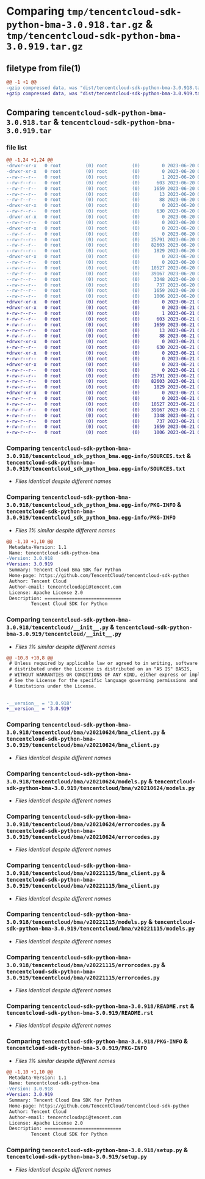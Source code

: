 # Comparing `tmp/tencentcloud-sdk-python-bma-3.0.918.tar.gz` & `tmp/tencentcloud-sdk-python-bma-3.0.919.tar.gz`

## filetype from file(1)

```diff
@@ -1 +1 @@
-gzip compressed data, was "dist/tencentcloud-sdk-python-bma-3.0.918.tar", last modified: Tue Jun 20 02:33:53 2023, max compression
+gzip compressed data, was "dist/tencentcloud-sdk-python-bma-3.0.919.tar", last modified: Wed Jun 21 00:18:19 2023, max compression
```

## Comparing `tencentcloud-sdk-python-bma-3.0.918.tar` & `tencentcloud-sdk-python-bma-3.0.919.tar`

### file list

```diff
@@ -1,24 +1,24 @@
-drwxr-xr-x   0 root         (0) root         (0)        0 2023-06-20 02:33:53.000000 tencentcloud-sdk-python-bma-3.0.918/
-drwxr-xr-x   0 root         (0) root         (0)        0 2023-06-20 02:33:53.000000 tencentcloud-sdk-python-bma-3.0.918/tencentcloud_sdk_python_bma.egg-info/
--rw-r--r--   0 root         (0) root         (0)        1 2023-06-20 02:33:53.000000 tencentcloud-sdk-python-bma-3.0.918/tencentcloud_sdk_python_bma.egg-info/dependency_links.txt
--rw-r--r--   0 root         (0) root         (0)      603 2023-06-20 02:33:53.000000 tencentcloud-sdk-python-bma-3.0.918/tencentcloud_sdk_python_bma.egg-info/SOURCES.txt
--rw-r--r--   0 root         (0) root         (0)     1659 2023-06-20 02:33:53.000000 tencentcloud-sdk-python-bma-3.0.918/tencentcloud_sdk_python_bma.egg-info/PKG-INFO
--rw-r--r--   0 root         (0) root         (0)       13 2023-06-20 02:33:53.000000 tencentcloud-sdk-python-bma-3.0.918/tencentcloud_sdk_python_bma.egg-info/top_level.txt
--rw-r--r--   0 root         (0) root         (0)       88 2023-06-20 02:33:53.000000 tencentcloud-sdk-python-bma-3.0.918/setup.cfg
-drwxr-xr-x   0 root         (0) root         (0)        0 2023-06-20 02:33:53.000000 tencentcloud-sdk-python-bma-3.0.918/tencentcloud/
--rw-r--r--   0 root         (0) root         (0)      630 2023-06-20 02:33:53.000000 tencentcloud-sdk-python-bma-3.0.918/tencentcloud/__init__.py
-drwxr-xr-x   0 root         (0) root         (0)        0 2023-06-20 02:33:53.000000 tencentcloud-sdk-python-bma-3.0.918/tencentcloud/bma/
--rw-r--r--   0 root         (0) root         (0)        0 2023-06-20 02:33:53.000000 tencentcloud-sdk-python-bma-3.0.918/tencentcloud/bma/__init__.py
-drwxr-xr-x   0 root         (0) root         (0)        0 2023-06-20 02:33:53.000000 tencentcloud-sdk-python-bma-3.0.918/tencentcloud/bma/v20210624/
--rw-r--r--   0 root         (0) root         (0)        0 2023-06-20 02:33:53.000000 tencentcloud-sdk-python-bma-3.0.918/tencentcloud/bma/v20210624/__init__.py
--rw-r--r--   0 root         (0) root         (0)    25791 2023-06-20 02:33:53.000000 tencentcloud-sdk-python-bma-3.0.918/tencentcloud/bma/v20210624/bma_client.py
--rw-r--r--   0 root         (0) root         (0)    82603 2023-06-20 02:33:53.000000 tencentcloud-sdk-python-bma-3.0.918/tencentcloud/bma/v20210624/models.py
--rw-r--r--   0 root         (0) root         (0)     1829 2023-06-20 02:33:53.000000 tencentcloud-sdk-python-bma-3.0.918/tencentcloud/bma/v20210624/errorcodes.py
-drwxr-xr-x   0 root         (0) root         (0)        0 2023-06-20 02:33:53.000000 tencentcloud-sdk-python-bma-3.0.918/tencentcloud/bma/v20221115/
--rw-r--r--   0 root         (0) root         (0)        0 2023-06-20 02:33:53.000000 tencentcloud-sdk-python-bma-3.0.918/tencentcloud/bma/v20221115/__init__.py
--rw-r--r--   0 root         (0) root         (0)    10527 2023-06-20 02:33:53.000000 tencentcloud-sdk-python-bma-3.0.918/tencentcloud/bma/v20221115/bma_client.py
--rw-r--r--   0 root         (0) root         (0)    39167 2023-06-20 02:33:53.000000 tencentcloud-sdk-python-bma-3.0.918/tencentcloud/bma/v20221115/models.py
--rw-r--r--   0 root         (0) root         (0)     3348 2023-06-20 02:33:53.000000 tencentcloud-sdk-python-bma-3.0.918/tencentcloud/bma/v20221115/errorcodes.py
--rw-r--r--   0 root         (0) root         (0)      737 2023-06-20 02:33:53.000000 tencentcloud-sdk-python-bma-3.0.918/README.rst
--rw-r--r--   0 root         (0) root         (0)     1659 2023-06-20 02:33:53.000000 tencentcloud-sdk-python-bma-3.0.918/PKG-INFO
--rw-r--r--   0 root         (0) root         (0)     1006 2023-06-20 02:33:53.000000 tencentcloud-sdk-python-bma-3.0.918/setup.py
+drwxr-xr-x   0 root         (0) root         (0)        0 2023-06-21 00:18:19.000000 tencentcloud-sdk-python-bma-3.0.919/
+drwxr-xr-x   0 root         (0) root         (0)        0 2023-06-21 00:18:19.000000 tencentcloud-sdk-python-bma-3.0.919/tencentcloud_sdk_python_bma.egg-info/
+-rw-r--r--   0 root         (0) root         (0)        1 2023-06-21 00:18:19.000000 tencentcloud-sdk-python-bma-3.0.919/tencentcloud_sdk_python_bma.egg-info/dependency_links.txt
+-rw-r--r--   0 root         (0) root         (0)      603 2023-06-21 00:18:19.000000 tencentcloud-sdk-python-bma-3.0.919/tencentcloud_sdk_python_bma.egg-info/SOURCES.txt
+-rw-r--r--   0 root         (0) root         (0)     1659 2023-06-21 00:18:19.000000 tencentcloud-sdk-python-bma-3.0.919/tencentcloud_sdk_python_bma.egg-info/PKG-INFO
+-rw-r--r--   0 root         (0) root         (0)       13 2023-06-21 00:18:19.000000 tencentcloud-sdk-python-bma-3.0.919/tencentcloud_sdk_python_bma.egg-info/top_level.txt
+-rw-r--r--   0 root         (0) root         (0)       88 2023-06-21 00:18:19.000000 tencentcloud-sdk-python-bma-3.0.919/setup.cfg
+drwxr-xr-x   0 root         (0) root         (0)        0 2023-06-21 00:18:19.000000 tencentcloud-sdk-python-bma-3.0.919/tencentcloud/
+-rw-r--r--   0 root         (0) root         (0)      630 2023-06-21 00:18:19.000000 tencentcloud-sdk-python-bma-3.0.919/tencentcloud/__init__.py
+drwxr-xr-x   0 root         (0) root         (0)        0 2023-06-21 00:18:19.000000 tencentcloud-sdk-python-bma-3.0.919/tencentcloud/bma/
+-rw-r--r--   0 root         (0) root         (0)        0 2023-06-21 00:18:19.000000 tencentcloud-sdk-python-bma-3.0.919/tencentcloud/bma/__init__.py
+drwxr-xr-x   0 root         (0) root         (0)        0 2023-06-21 00:18:19.000000 tencentcloud-sdk-python-bma-3.0.919/tencentcloud/bma/v20210624/
+-rw-r--r--   0 root         (0) root         (0)        0 2023-06-21 00:18:19.000000 tencentcloud-sdk-python-bma-3.0.919/tencentcloud/bma/v20210624/__init__.py
+-rw-r--r--   0 root         (0) root         (0)    25791 2023-06-21 00:18:19.000000 tencentcloud-sdk-python-bma-3.0.919/tencentcloud/bma/v20210624/bma_client.py
+-rw-r--r--   0 root         (0) root         (0)    82603 2023-06-21 00:18:19.000000 tencentcloud-sdk-python-bma-3.0.919/tencentcloud/bma/v20210624/models.py
+-rw-r--r--   0 root         (0) root         (0)     1829 2023-06-21 00:18:19.000000 tencentcloud-sdk-python-bma-3.0.919/tencentcloud/bma/v20210624/errorcodes.py
+drwxr-xr-x   0 root         (0) root         (0)        0 2023-06-21 00:18:19.000000 tencentcloud-sdk-python-bma-3.0.919/tencentcloud/bma/v20221115/
+-rw-r--r--   0 root         (0) root         (0)        0 2023-06-21 00:18:19.000000 tencentcloud-sdk-python-bma-3.0.919/tencentcloud/bma/v20221115/__init__.py
+-rw-r--r--   0 root         (0) root         (0)    10527 2023-06-21 00:18:19.000000 tencentcloud-sdk-python-bma-3.0.919/tencentcloud/bma/v20221115/bma_client.py
+-rw-r--r--   0 root         (0) root         (0)    39167 2023-06-21 00:18:19.000000 tencentcloud-sdk-python-bma-3.0.919/tencentcloud/bma/v20221115/models.py
+-rw-r--r--   0 root         (0) root         (0)     3348 2023-06-21 00:18:19.000000 tencentcloud-sdk-python-bma-3.0.919/tencentcloud/bma/v20221115/errorcodes.py
+-rw-r--r--   0 root         (0) root         (0)      737 2023-06-21 00:18:19.000000 tencentcloud-sdk-python-bma-3.0.919/README.rst
+-rw-r--r--   0 root         (0) root         (0)     1659 2023-06-21 00:18:19.000000 tencentcloud-sdk-python-bma-3.0.919/PKG-INFO
+-rw-r--r--   0 root         (0) root         (0)     1006 2023-06-21 00:18:19.000000 tencentcloud-sdk-python-bma-3.0.919/setup.py
```

### Comparing `tencentcloud-sdk-python-bma-3.0.918/tencentcloud_sdk_python_bma.egg-info/SOURCES.txt` & `tencentcloud-sdk-python-bma-3.0.919/tencentcloud_sdk_python_bma.egg-info/SOURCES.txt`

 * *Files identical despite different names*

### Comparing `tencentcloud-sdk-python-bma-3.0.918/tencentcloud_sdk_python_bma.egg-info/PKG-INFO` & `tencentcloud-sdk-python-bma-3.0.919/tencentcloud_sdk_python_bma.egg-info/PKG-INFO`

 * *Files 1% similar despite different names*

```diff
@@ -1,10 +1,10 @@
 Metadata-Version: 1.1
 Name: tencentcloud-sdk-python-bma
-Version: 3.0.918
+Version: 3.0.919
 Summary: Tencent Cloud Bma SDK for Python
 Home-page: https://github.com/TencentCloud/tencentcloud-sdk-python
 Author: Tencent Cloud
 Author-email: tencentcloudapi@tencent.com
 License: Apache License 2.0
 Description: ============================
         Tencent Cloud SDK for Python
```

### Comparing `tencentcloud-sdk-python-bma-3.0.918/tencentcloud/__init__.py` & `tencentcloud-sdk-python-bma-3.0.919/tencentcloud/__init__.py`

 * *Files 1% similar despite different names*

```diff
@@ -10,8 +10,8 @@
 # Unless required by applicable law or agreed to in writing, software
 # distributed under the License is distributed on an "AS IS" BASIS,
 # WITHOUT WARRANTIES OR CONDITIONS OF ANY KIND, either express or implied.
 # See the License for the specific language governing permissions and
 # limitations under the License.
 
 
-__version__ = '3.0.918'
+__version__ = '3.0.919'
```

### Comparing `tencentcloud-sdk-python-bma-3.0.918/tencentcloud/bma/v20210624/bma_client.py` & `tencentcloud-sdk-python-bma-3.0.919/tencentcloud/bma/v20210624/bma_client.py`

 * *Files identical despite different names*

### Comparing `tencentcloud-sdk-python-bma-3.0.918/tencentcloud/bma/v20210624/models.py` & `tencentcloud-sdk-python-bma-3.0.919/tencentcloud/bma/v20210624/models.py`

 * *Files identical despite different names*

### Comparing `tencentcloud-sdk-python-bma-3.0.918/tencentcloud/bma/v20210624/errorcodes.py` & `tencentcloud-sdk-python-bma-3.0.919/tencentcloud/bma/v20210624/errorcodes.py`

 * *Files identical despite different names*

### Comparing `tencentcloud-sdk-python-bma-3.0.918/tencentcloud/bma/v20221115/bma_client.py` & `tencentcloud-sdk-python-bma-3.0.919/tencentcloud/bma/v20221115/bma_client.py`

 * *Files identical despite different names*

### Comparing `tencentcloud-sdk-python-bma-3.0.918/tencentcloud/bma/v20221115/models.py` & `tencentcloud-sdk-python-bma-3.0.919/tencentcloud/bma/v20221115/models.py`

 * *Files identical despite different names*

### Comparing `tencentcloud-sdk-python-bma-3.0.918/tencentcloud/bma/v20221115/errorcodes.py` & `tencentcloud-sdk-python-bma-3.0.919/tencentcloud/bma/v20221115/errorcodes.py`

 * *Files identical despite different names*

### Comparing `tencentcloud-sdk-python-bma-3.0.918/README.rst` & `tencentcloud-sdk-python-bma-3.0.919/README.rst`

 * *Files identical despite different names*

### Comparing `tencentcloud-sdk-python-bma-3.0.918/PKG-INFO` & `tencentcloud-sdk-python-bma-3.0.919/PKG-INFO`

 * *Files 1% similar despite different names*

```diff
@@ -1,10 +1,10 @@
 Metadata-Version: 1.1
 Name: tencentcloud-sdk-python-bma
-Version: 3.0.918
+Version: 3.0.919
 Summary: Tencent Cloud Bma SDK for Python
 Home-page: https://github.com/TencentCloud/tencentcloud-sdk-python
 Author: Tencent Cloud
 Author-email: tencentcloudapi@tencent.com
 License: Apache License 2.0
 Description: ============================
         Tencent Cloud SDK for Python
```

### Comparing `tencentcloud-sdk-python-bma-3.0.918/setup.py` & `tencentcloud-sdk-python-bma-3.0.919/setup.py`

 * *Files identical despite different names*

